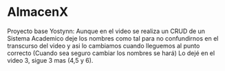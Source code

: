 # AlmacenX
Proyecto base
Yostynn: Aunque en el video se realiza un CRUD de un Sistema Academico deje los nombres como tal para no confundirnos en el transcurso del video y asi lo cambiamos cuando lleguemos al punto correcto (Cuando sea seguro cambiar los nombres se hará)
Lo dejé en el video 3, sigue 3 mas (4,5 y 6).
